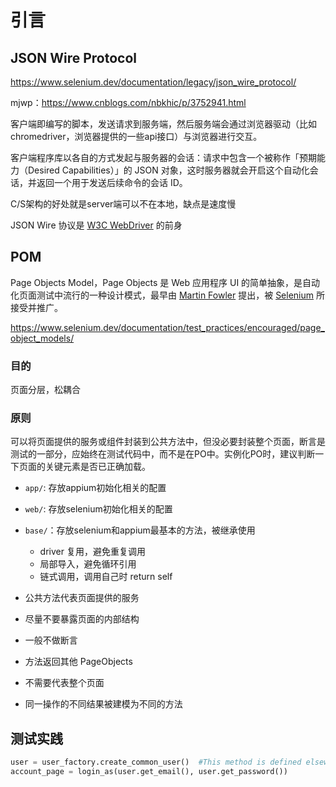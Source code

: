 # 引言

## JSON Wire Protocol

<https://www.selenium.dev/documentation/legacy/json_wire_protocol/>

mjwp：<https://www.cnblogs.com/nbkhic/p/3752941.html>

客户端即编写的脚本，发送请求到服务端，然后服务端会通过浏览器驱动（比如chromedriver，浏览器提供的一些api接口）与浏览器进行交互。

客户端程序库以各自的方式发起与服务器的会话：请求中包含一个被称作「预期能力（Desired Capabilities）」的 JSON 对象，这时服务器就会开启这个自动化会话，并返回一个用于发送后续命令的会话 ID。

C/S架构的好处就是server端可以不在本地，缺点是速度慢

JSON Wire 协议是 [W3C WebDriver](https://w3c.github.io/webdriver/) 的前身

## POM

Page Objects Model，Page Objects 是 Web 应用程序 UI 的简单抽象，是自动化页面测试中流行的一种设计模式，最早由 [Martin Fowler](https://martinfowler.com/bliki/PageObject.html) 提出，被 [Selenium](https://www.selenium.dev/documentation/zh-cn/guidelines_and_recommendations/page_object_models/) 所接受并推广。

<https://www.selenium.dev/documentation/test_practices/encouraged/page_object_models/>

### 目的

页面分层，松耦合

### 原则

可以将页面提供的服务或组件封装到公共方法中，但没必要封装整个页面，断言是测试的一部分，应始终在测试代码中，而不是在PO中。实例化PO时，建议判断一下页面的关键元素是否已正确加载。

- `app/`: 存放appium初始化相关的配置
- `web/`: 存放selenium初始化相关的配置
- `base/`：存放selenium和appium最基本的方法，被继承使用
    - driver 复用，避免重复调用
    - 局部导入，避免循环引用
    - 链式调用，调用自己时 return self

- 公共方法代表页面提供的服务
- 尽量不要暴露页面的内部结构
- 一般不做断言
- 方法返回其他 PageObjects
- 不需要代表整个页面
- 同一操作的不同结果被建模为不同的方法


## 测试实践

```python
user = user_factory.create_common_user()  #This method is defined elsewhere.
account_page = login_as(user.get_email(), user.get_password())
```
